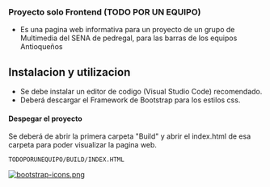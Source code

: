 ### Proyecto solo Frontend (TODO POR UN EQUIPO)

- Es una pagina web informativa para un proyecto de un grupo de Multimedia del SENA de pedregal, para las barras de los equipos Antioqueños

## Instalacion y utilizacion
- Se debe instalar un editor de codigo (Visual Studio Code) recomendado.
- Deberá descargar el Framework de Bootstrap para los estilos css.



#### Despegar el proyecto

Se deberá de abrir la primera carpeta "Build" y abrir el index.html de esa carpeta para poder visualizar la pagina web.

    TODOPORUNEQUIPO/BUILD/INDEX.HTML


[![bootstrap-icons.png](https://i.postimg.cc/XJfwXsB3/bootstrap-icons.png)](https://postimg.cc/2b5qKFxX)

